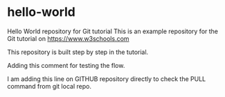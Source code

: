 # hello-world
Hello World repository for Git tutorial
This is an example repository for the Git tutorial on https://www.w3schools.com

This repository is built step by step in the tutorial.

Adding this comment for testing the flow.

I am adding this line on GITHUB repository directly to check the PULL command from git local repo.
